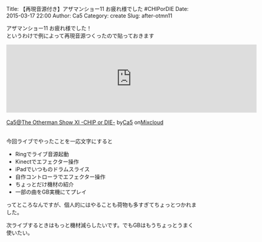 Title: 【再現音源付き】アザマンショー11 お疲れ様でした #CHIPorDIE
Date: 2015-03-17 22:00
Author: Ca5
Category: create
Slug: after-otmn11

アザマンショー11 お疲れ様でした！  
というわけで例によって再現音源つくったので貼っておきます

<iframe width="660" height="180" src="https://www.mixcloud.com/widget/iframe/?embed_type=widget_standard&amp;embed_uuid=29cf3992-dcbd-43a9-9247-e6f83ded09c0&amp;feed=https%3A%2F%2Fwww.mixcloud.com%2Fca54makske%2Fca5the-otherman-show-xi-chip-or-die-%2F&amp;hide_cover=1&amp;hide_tracklist=1&amp;replace=0" frameborder="0"></iframe>

<div style="clear: both; height: 3px; width: 652px;">

</div>

[Ca5@The Otherman Show XI -CHIP or
DIE-](https://www.mixcloud.com/ca54makske/ca5the-otherman-show-xi-chip-or-die-/?utm_source=widget&utm_medium=web&utm_campaign=base_links&utm_term=resource_link)<span>
by</span>[Ca5](https://www.mixcloud.com/ca54makske/?utm_source=widget&utm_medium=web&utm_campaign=base_links&utm_term=profile_link)<span>
on</span>[Mixcloud](https://www.mixcloud.com/?utm_source=widget&utm_medium=web&utm_campaign=base_links&utm_term=homepage_link)

<div style="clear: both; height: 3px; width: 652px;">

</div>

今回ライブでやったことを一応文字にすると

-   Ringでライブ音源起動
-   Kinectでエフェクター操作
-   iPadでいつものドラムスライス
-   自作コントローラでエフェクター操作
-   ちょっとだけ機材の紹介
-   一部の曲をGB実機にてプレイ

ってところなんですが、個人的にはやることも荷物も多すぎてちょっとつかれました。  

次ライブするときはもっと機材減らしたいです。でもGBはもうちょっとうまく使いたい。
